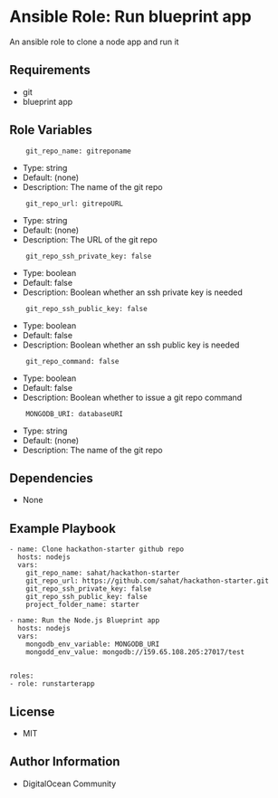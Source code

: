 # Ansible Role: Run blueprint app

An ansible role to clone a node app and run it


## Requirements

* git
* blueprint app

## Role Variables

```
    git_repo_name: gitreponame
```
* Type: string
* Default: (none)
* Description: The name of the git repo

```
    git_repo_url: gitrepoURL
```
* Type: string
* Default: (none)
* Description: The URL of the git repo

```
    git_repo_ssh_private_key: false
```
* Type: boolean
* Default: false
* Description: Boolean whether an ssh private key is needed 

```
    git_repo_ssh_public_key: false
```
* Type: boolean
* Default: false
* Description: Boolean whether an ssh public key is needed 

```
    git_repo_command: false
```
* Type: boolean
* Default: false
* Description: Boolean whether to issue a git repo command


```
    MONGODB_URI: databaseURI
```
* Type: string
* Default: (none)
* Description: The name of the git repo

## Dependencies

* None

## Example Playbook

	- name: Clone hackathon-starter github repo
	  hosts: nodejs
	  vars:
		git_repo_name: sahat/hackathon-starter
		git_repo_url: https://github.com/sahat/hackathon-starter.git
		git_repo_ssh_private_key: false
	 	git_repo_ssh_public_key: false
		project_folder_name: starter

    - name: Run the Node.js Blueprint app 
      hosts: nodejs
	  vars:
        mongodb_env_variable: MONGODB_URI
        mongodd_env_value: mongodb://159.65.108.205:27017/test


    roles:
    - role: runstarterapp


## License

* MIT

## Author Information

* DigitalOcean Community
